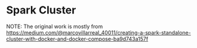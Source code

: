 Spark Cluster
=============

NOTE: The original work is mostly from https://medium.com/@marcovillarreal_40011/creating-a-spark-standalone-cluster-with-docker-and-docker-compose-ba9d743a157f

